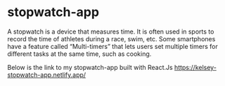 # stopwatch-app
A stopwatch is a device that measures time. It is often used in sports to record the time of athletes during a race, swim, etc. Some smartphones have a feature called “Multi-timers” that lets users set multiple timers for different tasks at the same time, such as cooking.


Below is the link to my stopwatch-app built with React.Js
https://kelsey-stopwatch-app.netlify.app/
